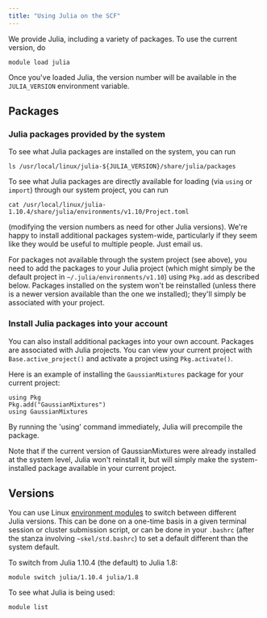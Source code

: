 ```yaml
---
title: "Using Julia on the SCF"
---
```



We provide Julia, including a variety of packages. To use the current
version, do

```{code} shell
module load julia
```

Once you've loaded Julia, the version number will be available in the
`JULIA_VERSION` environment variable.

## Packages

### Julia packages provided by the system

To see what Julia packages are installed on the system, you can run

```{code} shell
ls /usr/local/linux/julia-${JULIA_VERSION}/share/julia/packages
```

To see what Julia packages are directly available for loading (via
`using` or `import`) through our system project, you can run

```{code} shell
cat /usr/local/linux/julia-1.10.4/share/julia/environments/v1.10/Project.toml
```

(modifying the version numbers as need for other Julia versions). We're
happy to install additional packages system-wide, particularly if they
seem like they would be useful to multiple people. Just email us.

For packages not available through the system project (see above), you
need to add the packages to your Julia project (which might simply be
the default project in `~/.julia/environments/v1.10`) using
`Pkg.add` as described below. Packages installed on the system won't
be reinstalled (unless there is a newer version available than the one
we installed); they'll simply be associated with your project.

### Install Julia packages into your account

You can also install additional packages into your own account. Packages
are associated with Julia projects. You can view your current project
with `Base.active_project()` and activate a project using
`Pkg.activate()`.

Here is an example of installing the `GaussianMixtures` package for
your current project:

```{code} julia
using Pkg
Pkg.add("GaussianMixtures")
using GaussianMixtures
```

By running the 'using' command immediately, Julia will precompile the
package.

Note that if the current version of GaussianMixtures were already
installed at the system level, Julia won't reinstall it, but will simply
make the system-installed package available in your current project.

## Versions

You can use Linux [environment modules](/faqs/environment-modules) to
switch between different Julia versions. This can be done on a one-time
basis in a given terminal session or cluster submission script, or can be
done in your `.bashrc` (after the stanza involving `~skel/std.bashrc`) to
set a default different than the system default. 

To switch from Julia 1.10.4 (the default) to Julia 1.8:

```{code} shell
module switch julia/1.10.4 julia/1.8
```

To see what Julia is being used:

```{code} shell
module list
```
